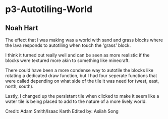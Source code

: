 # p3-Autotiling-World
## Noah Hart

The effect that I was making was a world with sand and grass blocks
where the lava responds to autotiling when touch the 'grass' block.

I think it turned out really well and can be seen as more realistic
if the blocks were textured more akin to something like minecraft.

There could have been a more condense way to autotile the blocks like
rotating a dedicated draw function, but I had four seperate functions
that were called depending on what side of the tile it was need for
(west, east, north, south).

Lastly, I changed up the persistant tile when clicked to make it seem
like a water tile is being placed to add to the nature of a more lively
world.

Credit: Adam Smith/Isaac Karth 
Edited by: Asiiah Song
